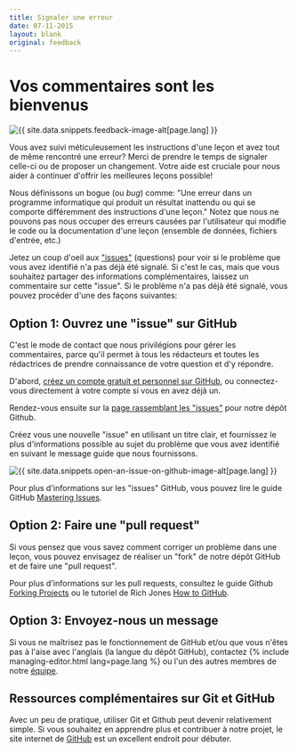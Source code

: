 ```yaml
---
title: Signaler une erreur
date: 07-11-2015
layout: blank
original: feedback
---
```


# Vos commentaires sont les bienvenus

<img src="{{site.baseurl}}/images/reader-sm.png" class="garnish rounded float-left" alt="{{ site.data.snippets.feedback-image-alt[page.lang] }}"/>


Vous avez suivi méticuleusement les instructions d'une leçon et avez tout de même rencontré une erreur? Merci de prendre le temps de signaler celle-ci ou de proposer un changement. Votre aide est cruciale pour nous aider à continuer d'offrir les meilleures leçons possible!

Nous définissons un bogue (ou *bug*) comme: "Une erreur dans un programme informatique qui produit un résultat inattendu ou qui se comporte différemment des instructions d'une leçon." Notez que nous ne pouvons pas nous occuper des erreurs causées par l'utilisateur qui modifie le code ou la documentation d'une leçon  (ensemble de données, fichiers d'entrée, etc.)

Jetez un coup d'oeil aux ["issues"](https://github.com/programminghistorian/jekyll/issues?q=is%3Aissue+is%3Aopen+label%3Abug) (questions) pour voir si le problème que vous avez identifié n'a pas déjà été signalé. Si c'est le cas, mais que vous souhaitez partager des informations complémentaires, laissez un commentaire sur cette "issue". Si le problème n'a pas déjà été signalé, vous pouvez procéder d'une des façons suivantes:

## Option 1: Ouvrez une "issue" sur GitHub
C'est le mode de contact que nous privilégions pour gérer les commentaires, parce qu'il permet à tous les rédacteurs et toutes les rédactrices de prendre connaissance de votre question et d'y répondre.

D'abord, [créez un compte gratuit et personnel sur GitHub](https://help.github.com/articles/signing-up-for-a-new-github-account), ou connectez-vous directement à votre compte si vous en avez déjà un.

Rendez-vous ensuite sur la [page rassemblant les "issues"](https://github.com/programminghistorian/jekyll/issues?state=open) pour notre dépôt Github.

Créez vous une nouvelle "issue" en utilisant un titre clair, et fournissez le plus d'informations possible au sujet du problème que vous avez identifié en suivant le message guide que nous fournissons.

<img src="https://cloud.githubusercontent.com/assets/1126864/3697100/52b37768-139e-11e4-816e-c3eee5516997.png" class="full-width rounded" alt="{{ site.data.snippets.open-an-issue-on-github-image-alt[page.lang] }}"/>

Pour plus d'informations sur les "issues" GitHub, vous pouvez lire le guide GitHub [Mastering Issues](https://guides.github.com/features/issues/).

## Option 2: Faire une "pull request"
Si vous pensez que vous savez comment corriger un problème dans une leçon, vous pouvez envisagez de réaliser un "fork" de notre dépôt GitHub et de faire une "pull request".

Pour plus d'informations sur les pull requests, consultez le guide Github [Forking Projects](https://guides.github.com/activities/forking/) ou le tutoriel de Rich Jones [How to GitHub](https://gun.io/blog/how-to-github-fork-branch-and-pull-request/).

## Option 3: Envoyez-nous un message
Si vous ne maîtrisez pas le fonctionnement de GitHub et/ou que vous n'êtes pas à l'aise avec l'anglais (la langue du dépôt GitHub), contactez {% include managing-editor.html lang=page.lang %} ou l'un des autres membres de notre [équipe](/fr/equipe-projet).

## Ressources complémentaires sur Git et GitHub
Avec un peu de pratique, utiliser Git et Github peut devenir relativement simple. Si vous souhaitez en apprendre plus et contribuer à notre projet, le site internet de [GitHub](https://help.github.com/articles/good-resources-for-learning-git-and-github/) est un excellent endroit pour débuter.

